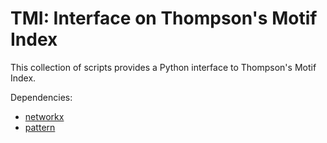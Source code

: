 # TMI: Interface on Thompson's Motif Index

This collection of scripts provides a Python interface to Thompson's Motif Index. 

Dependencies:
- [networkx](http://networkx.github.io)
- [pattern](http://www.clips.ua.ac.be/pattern)
